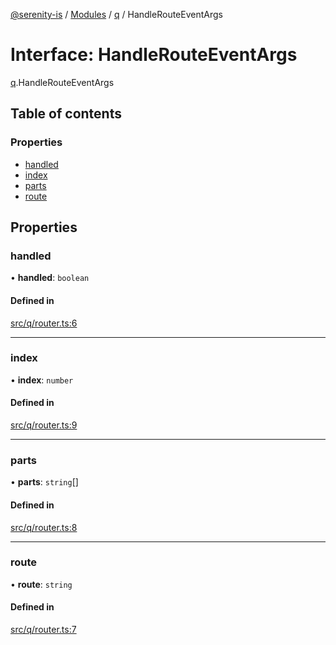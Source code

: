 [@serenity-is](../README.md) / [Modules](../modules.md) / [q](../modules/q.md) / HandleRouteEventArgs

# Interface: HandleRouteEventArgs

[q](../modules/q.md).HandleRouteEventArgs

## Table of contents

### Properties

- [handled](q.HandleRouteEventArgs.md#handled)
- [index](q.HandleRouteEventArgs.md#index)
- [parts](q.HandleRouteEventArgs.md#parts)
- [route](q.HandleRouteEventArgs.md#route)

## Properties

### handled

• **handled**: `boolean`

#### Defined in

[src/q/router.ts:6](https://github.com/serenity-is/serenity/blob/master/packages/corelib/src/q/router.ts#L6)

___

### index

• **index**: `number`

#### Defined in

[src/q/router.ts:9](https://github.com/serenity-is/serenity/blob/master/packages/corelib/src/q/router.ts#L9)

___

### parts

• **parts**: `string`[]

#### Defined in

[src/q/router.ts:8](https://github.com/serenity-is/serenity/blob/master/packages/corelib/src/q/router.ts#L8)

___

### route

• **route**: `string`

#### Defined in

[src/q/router.ts:7](https://github.com/serenity-is/serenity/blob/master/packages/corelib/src/q/router.ts#L7)
